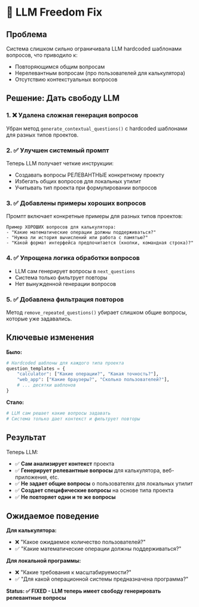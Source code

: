 # 🤖 LLM Freedom Fix

## Проблема
Система слишком сильно ограничивала LLM hardcoded шаблонами вопросов, что приводило к:
- Повторяющимся общим вопросам
- Нерелевантным вопросам (про пользователей для калькулятора)
- Отсутствию контекстуальных вопросов

## Решение: Дать свободу LLM

### 1. ❌ Удалена сложная генерация вопросов
Убран метод `generate_contextual_questions()` с hardcoded шаблонами для разных типов проектов.

### 2. ✅ Улучшен системный промпт
Теперь LLM получает четкие инструкции:
- Создавать вопросы РЕЛЕВАНТНЫЕ конкретному проекту
- Избегать общих вопросов для локальных утилит
- Учитывать тип проекта при формулировании вопросов

### 3. ✅ Добавлены примеры хороших вопросов
Промпт включает конкретные примеры для разных типов проектов:
```
Пример ХОРОШИХ вопросов для калькулятора:
- "Какие математические операции должны поддерживаться?"
- "Нужна ли история вычислений или работа с памятью?"
- "Какой формат интерфейса предпочитается (кнопки, командная строка)?"
```

### 4. ✅ Упрощена логика обработки вопросов
- LLM сам генерирует вопросы в `next_questions`
- Система только фильтрует повторы
- Нет вынужденной генерации вопросов

### 5. ✅ Добавлена фильтрация повторов
Метод `remove_repeated_questions()` убирает слишком общие вопросы, которые уже задавались.

## Ключевые изменения

**Было:**
```python
# Hardcoded шаблоны для каждого типа проекта
question_templates = {
    "calculator": ["Какие операции?", "Какая точность?"],
    "web_app": ["Какие браузеры?", "Сколько пользователей?"],
    # ... десятки шаблонов
}
```

**Стало:**
```python
# LLM сам решает какие вопросы задавать
# Система только дает контекст и фильтрует повторы
```

## Результат

Теперь LLM:
- ✅ **Сам анализирует контекст** проекта
- ✅ **Генерирует релевантные вопросы** для калькулятора, веб-приложения, etc.
- ✅ **Не задает общие вопросы** о пользователях для локальных утилит
- ✅ **Создает специфические вопросы** на основе типа проекта
- ✅ **Не повторяет одни и те же вопросы**

## Ожидаемое поведение

**Для калькулятора:**
- ❌ "Какое ожидаемое количество пользователей?"
- ✅ "Какие математические операции должны поддерживаться?"

**Для локальной программы:**
- ❌ "Какие требования к масштабируемости?"
- ✅ "Для какой операционной системы предназначена программа?"

**Status: ✅ FIXED - LLM теперь имеет свободу генерировать релевантные вопросы**